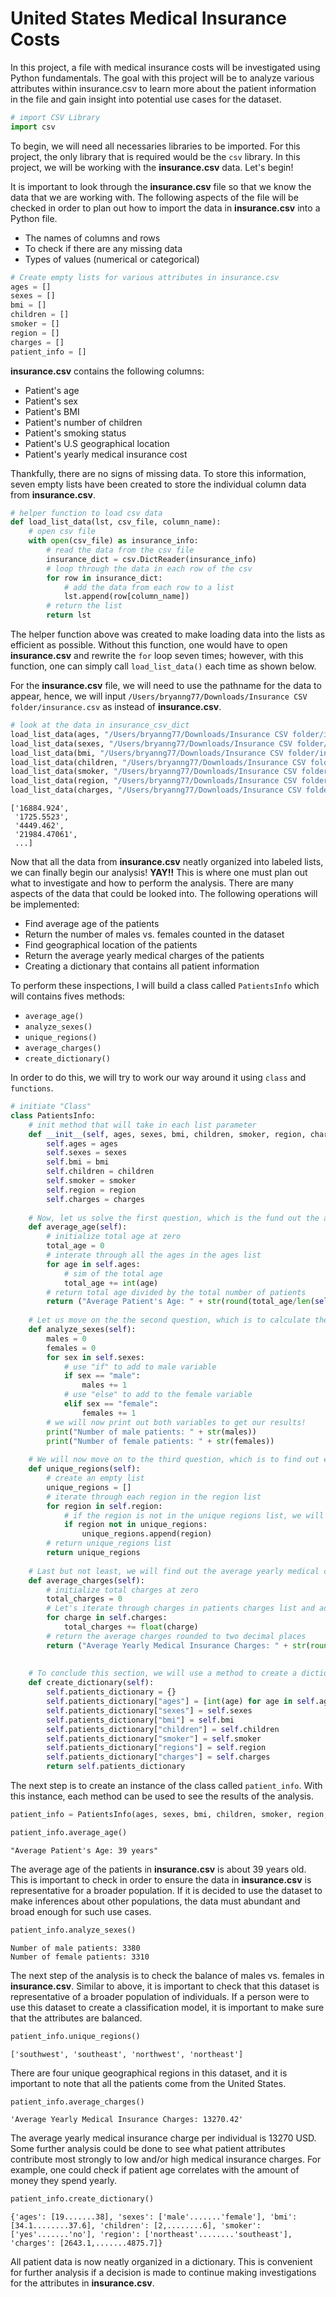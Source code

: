 # United States Medical Insurance Costs

In this project, a file with medical insurance costs will be investigated using Python fundamentals. The goal with this project will be to analyze various attributes within insurance.csv to learn more about the patient information in the file and gain insight into potential use cases for the dataset.


```python
# import CSV Library 
import csv 
```

To begin, we will need all necessaries libraries to be imported. For this project, the only library that is required would be the `csv` library. In this project, we will be working with the **insurance.csv** data. Let's begin!


It is important to look through the **insurance.csv** file so that we know the data that we are working with. The following aspects of the file will be checked in order to plan out how to import the data in **insurance.csv** into a Python file.

* The names of columns and rows
* To check if there are any missing data
* Types of values (numerical or categorical)


```python
# Create empty lists for various attributes in insurance.csv
ages = []
sexes = []
bmi = []
children = []
smoker = []
region = []
charges = []
patient_info = []
```

**insurance.csv** contains the following columns:
* Patient's age
* Patient's sex
* Patient's BMI
* Patient's number of children
* Patient's smoking status
* Patient's U.S geographical location
* Patient's yearly medical insurance cost

Thankfully, there are no signs of missing data. To store this information, seven empty lists have been created to store the individual column data from **insurance.csv**.


```python
# helper function to load csv data
def load_list_data(lst, csv_file, column_name):
    # open csv file
    with open(csv_file) as insurance_info:
        # read the data from the csv file
        insurance_dict = csv.DictReader(insurance_info)
        # loop through the data in each row of the csv 
        for row in insurance_dict:
            # add the data from each row to a list
            lst.append(row[column_name])
        # return the list
        return lst  
```

The helper function above was created to make loading data into the lists as efficient as possible. Without this function, one would have to open **insurance.csv** and rewrite the `for` loop seven times; however, with this function, one can simply call `load_list_data()` each time as shown below.

For the **insurance.csv** file, we will need to use the pathname for the data to appear, hence, we will input ``/Users/bryanng77/Downloads/Insurance CSV folder/insurance.csv`` as instead of **insurance.csv**.


```python
# look at the data in insurance_csv_dict
load_list_data(ages, "/Users/bryanng77/Downloads/Insurance CSV folder/insurance.csv", 'age')
load_list_data(sexes, "/Users/bryanng77/Downloads/Insurance CSV folder/insurance.csv", 'sex')
load_list_data(bmi, "/Users/bryanng77/Downloads/Insurance CSV folder/insurance.csv", 'bmi')
load_list_data(children, "/Users/bryanng77/Downloads/Insurance CSV folder/insurance.csv", 'children')
load_list_data(smoker, "/Users/bryanng77/Downloads/Insurance CSV folder/insurance.csv", 'smoker')
load_list_data(region, "/Users/bryanng77/Downloads/Insurance CSV folder/insurance.csv", 'region')
load_list_data(charges, "/Users/bryanng77/Downloads/Insurance CSV folder/insurance.csv", 'charges')
```




    ['16884.924',
     '1725.5523',
     '4449.462',
     '21984.47061',
     ...]



Now that all the data from **insurance.csv** neatly organized into labeled lists, we can finally begin our analysis! **YAY!!** This is where one must plan out what to investigate and how to perform the analysis. There are many aspects of the data that could be looked into. The following operations will be implemented:
* Find average age of the patients
* Return the number of males vs. females counted in the dataset
* Find geographical location of the patients
* Return the average yearly medical charges of the patients
* Creating a dictionary that contains all patient information

To perform these inspections, I will build a class called `PatientsInfo`  which will contains fives methods:
* `average_age()`
* `analyze_sexes()`
* `unique_regions()`
* `average_charges()`
* `create_dictionary()`

In order to do this, we will try to work our way around it using ``class`` and ``functions``.

        


```python
# initiate "Class"
class PatientsInfo:
    # init method that will take in each list parameter
    def __init__(self, ages, sexes, bmi, children, smoker, region, charges):
        self.ages = ages
        self.sexes = sexes
        self.bmi = bmi
        self.children = children
        self.smoker = smoker
        self.region = region
        self.charges = charges
    
    # Now, let us solve the first question, which is the fund out the average age of patients
    def average_age(self):
        # initialize total age at zero
        total_age = 0
        # interate through all the ages in the ages list
        for age in self.ages:
            # sim of the total age
            total_age += int(age)
        # return total age divided by the total number of patients 
        return ("Average Patient's Age: " + str(round(total_age/len(self.ages))) + " years")
    
    # Let us move on the the second question, which is to calculate the number of males and females in this dataset
    def analyze_sexes(self):
        males = 0
        females = 0
        for sex in self.sexes:
            # use "if" to add to male variable
            if sex == "male":
                males += 1
            # use "else" to add to the female variable
            elif sex == "female":
                females += 1
        # we will now print out both variables to get our results!
        print("Number of male patients: " + str(males))
        print("Number of female patients: " + str(females))
    
    # We will now move on to the third question, which is to find out each unique region the patients are from
    def unique_regions(self):
        # create an empty list
        unique_regions = []
        # iterate through each region in the region list
        for region in self.region:
            # if the region is not in the unique regions list, we will add it to the list :)
            if region not in unique_regions:
                unique_regions.append(region)
        # return unique_regions list
        return unique_regions
    
    # Last but not least, we will find out the average yearly medical charges for the patients in insurance.csv
    def average_charges(self):
        # initialize total charges at zero
        total_charges = 0
        # Let's iterate through charges in patients charges list and add each charge to total_charge
        for charge in self.charges:
            total_charges += float(charge)
        # return the average charges rounded to two decimal places
        return ("Average Yearly Medical Insurance Charges: " + str(round(total_charges/len(self.charges), 2)))
    
    
    # To conclude this section, we will use a method to create a dictionary with all the patient's information
    def create_dictionary(self):
        self.patients_dictionary = {}
        self.patients_dictionary["ages"] = [int(age) for age in self.ages]
        self.patients_dictionary["sexes"] = self.sexes
        self.patients_dictionary["bmi"] = self.bmi
        self.patients_dictionary["children"] = self.children
        self.patients_dictionary["smoker"] = self.smoker
        self.patients_dictionary["regions"] = self.region
        self.patients_dictionary["charges"] = self.charges
        return self.patients_dictionary
```

The next step is to create an instance of the class called `patient_info`. With this instance, each method can be used to see the results of the analysis.


```python
patient_info = PatientsInfo(ages, sexes, bmi, children, smoker, region, charges)
```


```python
patient_info.average_age()
```




    "Average Patient's Age: 39 years"



The average age of the patients in **insurance.csv** is about 39 years old. This is important to check in order to ensure the data in **insurance.csv** is representative for a broader population. If it is decided to use the dataset to make inferences about other populations, the data must abundant and broad enough for such use cases.


```python
patient_info.analyze_sexes()
```

    Number of male patients: 3380
    Number of female patients: 3310


The next step of the analysis is to check the balance of males vs. females in **insurance.csv**. Similar to above, it is important to check that this dataset is representative of a broader population of individuals. If a person were to use this dataset to create a classification model, it is important to make sure that the attributes are balanced.


```python
patient_info.unique_regions()
```




    ['southwest', 'southeast', 'northwest', 'northeast']
    



There are four unique geographical regions in this dataset, and it is important to note that all the patients come from the United States.


```python
patient_info.average_charges()
```




    'Average Yearly Medical Insurance Charges: 13270.42'



The average yearly medical insurance charge per individual is 13270 USD. Some further analysis could be done to see what patient attributes contribute most strongly to low and/or high medical insurance charges. For example, one could check if patient age correlates with the amount of money they spend yearly.


```python
patient_info.create_dictionary()
```




    {'ages': [19.......38], 'sexes': ['male'.......'female'], 'bmi': [34.1........37.6], 'children': [2,........6], 'smoker': ['yes'.......'no'], 'region': ['northeast'........'southeast'], 'charges': [2643.1,.......4875.7]}









All patient data is now neatly organized in a dictionary. This is convenient for further analysis if a decision is made to continue making investigations for the attributes in **insurance.csv**.

